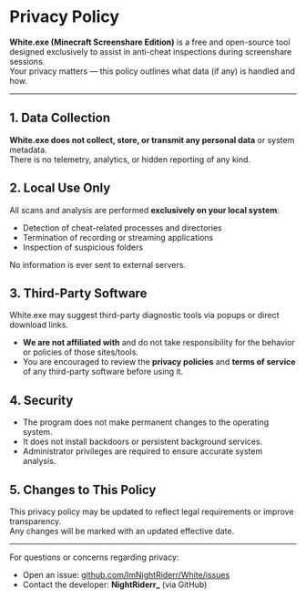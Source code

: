 # Privacy Policy

**White.exe (Minecraft Screenshare Edition)** is a free and open-source tool designed exclusively to assist in anti-cheat inspections during screenshare sessions.  
Your privacy matters — this policy outlines what data (if any) is handled and how.

---

## 1. Data Collection

**White.exe does not collect, store, or transmit any personal data** or system metadata.  
There is no telemetry, analytics, or hidden reporting of any kind.

## 2. Local Use Only

All scans and analysis are performed **exclusively on your local system**:
- Detection of cheat-related processes and directories  
- Termination of recording or streaming applications  
- Inspection of suspicious folders  

No information is ever sent to external servers.

## 3. Third-Party Software

White.exe may suggest third-party diagnostic tools via popups or direct download links.  
- **We are not affiliated with** and do not take responsibility for the behavior or policies of those sites/tools.  
- You are encouraged to review the **privacy policies** and **terms of service** of any third-party software before using it.

## 4. Security

- The program does not make permanent changes to the operating system.  
- It does not install backdoors or persistent background services.  
- Administrator privileges are required to ensure accurate system analysis.

## 5. Changes to This Policy

This privacy policy may be updated to reflect legal requirements or improve transparency.  
Any changes will be marked with an updated effective date.

---

For questions or concerns regarding privacy:
- Open an issue: [github.com/ImNightRiderr/White/issues](https://github.com/ImNightRiderr/White/issues)  
- Contact the developer: **NightRiderr_** (via GitHub)
